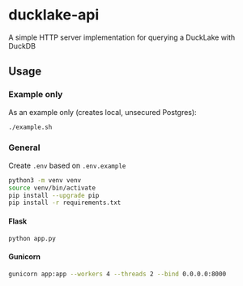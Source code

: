 # ducklake-api

A simple HTTP server implementation for querying a DuckLake with DuckDB

## Usage

### Example only

As an example only (creates local, unsecured Postgres):
```sh
./example.sh
```

### General

Create `.env` based on `.env.example`

```sh
python3 -m venv venv
source venv/bin/activate
pip install --upgrade pip
pip install -r requirements.txt
```

#### Flask

```sh
python app.py
```


#### Gunicorn

```sh
gunicorn app:app --workers 4 --threads 2 --bind 0.0.0.0:8000
```